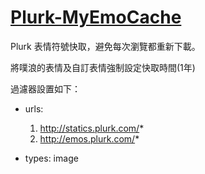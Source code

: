 [Plurk-MyEmoCache](https://chrome.google.com/webstore/detail/plurk-myemocache/gfncpdpkanpheljmlknbpgcmgjdbppke)
===

Plurk 表情符號快取，避免每次瀏覽都重新下載。

將噗浪的表情及自訂表情強制設定快取時間(1年)

過濾器設置如下：

  * urls:
    1. http://statics.plurk.com/*
    2. http://emos.plurk.com/*
	
  * types: image
